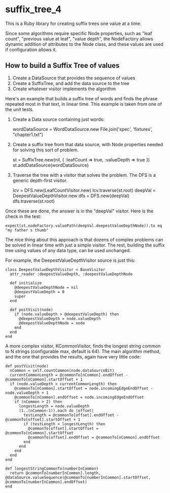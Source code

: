 # suffix_tree_4

This is a Ruby library for creating suffix trees one value at a time.

Since some algorithms require specific Node properties, such as "leaf count", "previous value at leaf",
"value depth", the NodeFactory allows dynamic addition of attributes to the Node class, and these values are
used if configuration allows it.

## How to build a Suffix Tree of values

1. Create a DataSource that provides the sequence of values
2. Create a SuffixTree, and add the data source to the tree
3. Create whatever visitor implements the algorithm

Here's an example that builds a suffix tree of words and finds the phrase repeated most in that text, in linear time.
This example is taken from one of the unit tests.

1. Create a Data source containing just words:

    wordDataSource = WordDataSource.new File.join('spec', 'fixtures', "chapter1.txt")

2. Create a suffix tree from that data source, with Node properties needed for solving this sort of problem.

    st = SuffixTree.new(nil, { :leafCount => true, :valueDepth => true })
    st.addDataSource(wordDataSource)

3. Traverse the tree with a visitor that solves the problem.  The DFS is a generic depth-first visitor.

    lcv = DFS.new(LeafCountVisitor.new)
    lcv.traverse(st.root)
    deepVal = DeepestValueDepthVisitor.new
    dfs = DFS.new(deepVal)
    dfs.traverse(st.root)

Once these are done, the answer is in the "deepVal" visitor.  Here is the check in the test:

    expect(st.nodeFactory.valuePath(deepVal.deepestValueDepthNode)).to eq "my father s thumb"

The nice thing about this approach is that dozens of complex problems can be solved in linear time with
just a simple visitor.  The rest, building the suffix tree using values of any data type, can be used unchanged.

For example, the DeepestValueDepthVisitor source is just this:

    class DeepestValueDepthVisitor < BaseVisitor
      attr_reader :deepestValueDepth, :deepestValueDepthNode

      def initialize
        @deepestValueDepthNode = nil
        @deepestValueDepth = 0
        super
      end

      def postVisit(node)
        if (node.valueDepth > @deepestValueDepth) then
          @deepestValueDepth = node.valueDepth
          @deepestValueDepthNode = node
        end
      end
    end

A more complex visitor, KCommonVisitor, finds the longest string common to N strings (configurable max, default
is 64).  The main algorithm method, and the one that provides the results, again have very little code:


    def postVisit(node)
      nCommon = self.countCommon(node.dataSourceBit)
      currentCommonLength = @commonTo[nCommon].endOffset - @commonTo[nCommon].startOffset + 1
      if (node.valueDepth > currentCommonLength) then
        @commonTo[nCommon].startOffset = node.incomingEdgeEndOffset - node.valueDepth + 1
        @commonTo[nCommon].endOffset = node.incomingEdgeEndOffset
        if (nCommon > 2) then
          longestLength = node.valueDepth
          (1..(nCommon-1)).each do |offset|
            testLength = @commonTo[offset].endOffset - @commonTo[offset].startOffset + 1
            if (testLength < longestLength) then
              @commonTo[offset].startOffset = @commonTo[nCommon].startOffset
              @commonTo[offset].endOffset = @commonTo[nCommon].endOffset
            end
          end
        end
      end
    end

    def longestStringCommonTo(numberInCommon)
      return @commonTo[numberInCommon].length, @dataSource.valueSequence(@commonTo[numberInCommon].startOffset, @commonTo[numberInCommon].endOffset)
    end
